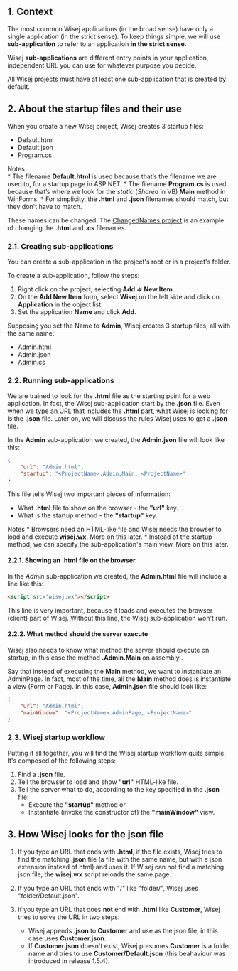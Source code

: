 ## 1. Context

The most common Wisej applications (in the broad sense) have only a single application (in the strict sense). To keep things simple, we will use __sub-application__ to refer to an application __in the strict sense__.

Wisej __sub-applications__ are different entry points in your application, independent URL you can use for whatever purpose you decide.

All Wisej projects must have at least one sub-application that is created by default.

## 2. About the startup files and their use

When you create a new Wisej project, Wisej creates 3 startup files:
* Default.html
* Default.json
* Program.cs

Notes  
    * The filename __Default.html__ is used because that’s the filename we are used to, for a startup page in ASP.NET.
    * The filename __Program.cs__ is used because that’s where we look for the _static_ (_Shared_ in VB) __Main__ method in WinForms.
    * For simplicity, the __.html__ and __.json__ filenames should match, but they don't have to match.

These names can be changed. The [ChangedNames project](https://github.com/tfreitasleal/wisej-examples/tree/master/HtmlJsonAndMain/ChangedNames) is an example of changing the __.html__ and __.cs__ filenames.

### 2.1. Creating sub-applications

You can create a sub-application in the project's root or in a project's folder.

To create a sub-application, follow the steps:
1) Right click on the project, selecting __Add => New Item__.
2) On the __Add New Item__ form, select __Wisej__ on the left side and click on __Application__ in the object list.
3) Set the application __Name__ and click __Add__.

Supposing you set the Name to __Admin__, Wisej creates 3 startup files, all with the same name:
* Admin.html
* Admin.json
* Admin.cs

### 2.2. Running sub-applications

We are trained to look for the __.html__ file as the starting point for a web application. In fact, the Wisej sub-application start by the __.json__ file. Even when we type an URL that includes the __.html__ part, what Wisej is looking for is the __.json__ file. Later on, we will discuss the rules Wisej uses to get a __.json__ file.

In the __Admin__ sub-application we created, the __Admin.json__ file will look like this:
```json
{
	"url": "Admin.html",
	"startup": "<ProjectName>.Admin.Main, <ProjectName>"
}
```

This file tells Wisej two important pieces of information:
* What __.html__ file to show on the browser - the __"url"__ key.
* What is the startup method - the __"startup"__ key.

Notes
    * Browsers need an HTML-like file and Wisej needs the browser to load and execute __wisej.wx__. More on this later.
    * Instead of the startup method, we can specify the sub-application's main view. More on this later.

#### 2.2.1. Showing an .html file on the browser

In the _Admin_ sub-application we created, the __Admin.html__ file will include a line like this:
```html
<script src="wisej.wx"></script>
```
This line is very important, because it loads and executes the browser (client) part of Wisej. Without this line, the Wisej sub-application won't run.

#### 2.2.2. What method should the server execute

Wisej also needs to know what method the server should execute on startup, in this case the method __<ProjectName>.Admin.Main__ on assembly __<ProjectName>__.

Say that instead of executing the __Main__ method, we want to instantiate an AdminPage. In fact, most of the time, all the __Main__ method does is instantiate a view (Form or Page). In this case, __Admin.json__ file should look like:

```json
{
	"url": "Admin.html",
	"mainWindow": "<ProjectName>.AdminPage, <ProjectName>"
}
```

### 2.3. Wisej startup workflow

Putting it all together, you will find the Wisej startup workflow quite simple. It's composed of the following steps:
1) Find a __.json__ file.
2) Tell the browser to load and show __"url"__ HTML-like file.
3) Tell the server what to do, according to the key specified in the __.json__ file:
    * Execute the __"startup"__ method or
    * Instantiate (invoke the constructor of) the __"mainWindow"__ view.

## 3. How Wisej looks for the json file

1) If you type an URL that ends with __.html__, if the file exists, Wisej tries to find the matching __.json__ file (a file with the same name, but with a json extension instead of html) and uses it. If Wisej can not find a matching json file, the __wisej.wx__ script reloads the same page.

2) If you type an URL that ends with "/" like "folder/", Wisej uses "folder/Default.json".

3) if you type an URL that does __not__ end with __.html__ like __Customer__, Wisej tries to solve the URL in two steps:
    * Wisej appends __.json__ to __Customer__ and use as the json file, in this case uses __Customer.json__.
    * If __Customer.json__ doesn't exist, Wisej presumes __Customer__ is a folder name and tries to use __Customer/Default.json__ (this beahaviour was introduced in release 1.5.4).

 